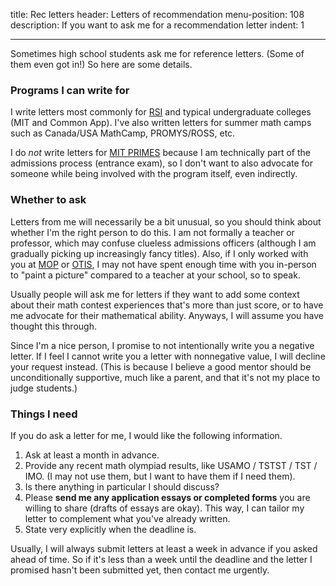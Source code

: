 title: Rec letters
header: Letters of recommendation
menu-position: 108
description: If you want to ask me for a recommendation letter
indent: 1

---

Sometimes high school students ask me for reference letters.
(Some of them even got in!)
So here are some details.

### Programs I can write for

I write letters most commonly for
[RSI](https://www.cee.org/research-science-institute)
and typical undergraduate colleges (MIT and Common App).
I've also written letters for summer math camps
such as Canada/USA MathCamp, PROMYS/ROSS, etc.

I do *not* write letters for
[MIT PRIMES](http://math.mit.edu/research/highschool/primes/index.php)
because I am technically part of the admissions process (entrance exam),
so I don't want to also advocate for someone while being involved
with the program itself, even indirectly.

### Whether to ask

Letters from me will necessarily be a bit unusual,
so you should think about whether I'm the right person to do this.
I am not formally a teacher or professor,
which may confuse clueless admissions officers
(although I am gradually picking up increasingly fancy titles).
Also, if I only worked with you at
[MOP](https://en.wikipedia.org/wiki/Mathematical_Olympiad_Program)
or [OTIS](otis.html), I may not have spent enough time
with you in-person to "paint a picture"
compared to a teacher at your school, so to speak.

Usually people will ask me for letters if they want to add
some context about their math contest experiences
that's more than just score,
or to have me advocate for their mathematical ability.
Anyways, I will assume you have thought this through.

Since I'm a nice person,
I promise to not intentionally write you a negative letter.
If I feel I cannot write you a letter with nonnegative value,
I will decline your request instead.
(This is because I believe a good mentor should be
unconditionally supportive, much like a parent,
and that it's not my place to judge students.)

### Things I need

If you do ask a letter for me, I would like the following information.

1. Ask at least a month in advance.
2. Provide any recent math olympiad results,
  like USAMO / TSTST / TST / IMO.
  (I may not use them, but I want to have them if I need them).
3. Is there anything in particular I should discuss?
4. Please **send me any application essays or completed forms**
  you are willing to share (drafts of essays are okay).
  This way, I can tailor my letter to complement
  what you've already written.
5. State very explicitly when the deadline is.

Usually, I will always submit letters
at least a week in advance if you asked ahead of time.
So if it's less than a week until the deadline and the letter I promised
hasn't been submitted yet, then contact me urgently.
